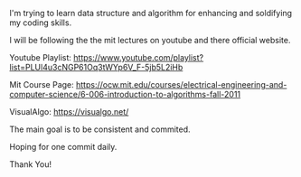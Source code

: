 I'm trying to learn data structure and algorithm for enhancing and soldifying my coding skills.

I will be following the the mit lectures on youtube and there official website.

Youtube Playlist:
https://www.youtube.com/playlist?list=PLUl4u3cNGP61Oq3tWYp6V_F-5jb5L2iHb

Mit Course Page:
https://ocw.mit.edu/courses/electrical-engineering-and-computer-science/6-006-introduction-to-algorithms-fall-2011

VisualAlgo:
https://visualgo.net/

The main goal is to be consistent and commited.

Hoping for one commit daily.

Thank You!
